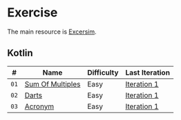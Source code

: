 # Exercise

The main resource is [Excersim](https://exercism.org).

## Kotlin

| #    | Name                                                                              | Difficulty | Last Iteration                                              |
| ---- | --------------------------------------------------------------------------------- | ---------- | ----------------------------------------------------------- |
| `01` | [Sum Of Multiples](https://exercism.org/tracks/kotlin/exercises/sum-of-multiples) | Easy       | [Iteration 1](Exercism/Kotlin/SumOfMultiples/Iteration1.kt) |
| `02` | [Darts](https://exercism.org/tracks/kotlin/exercises/darts)                       | Easy       | [Iteration 1](Exercism/Kotlin/Darts/Iteration1.kt)          |
| `03` | [Acronym](https://exercism.org/tracks/kotlin/exercises/acronym)                   | Easy       | [Iteration 1](Exercism/Kotlin/Acronym/Iteration1.kt)        |
